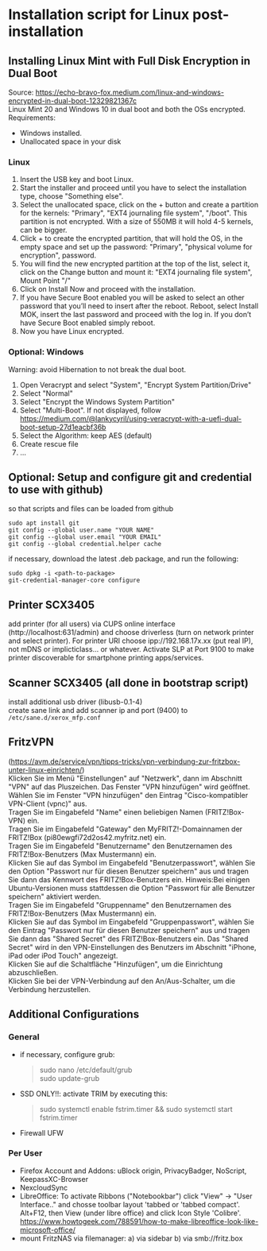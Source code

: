# Installation script for Linux post-installation

## Installing Linux Mint with Full Disk Encryption in Dual Boot
Source: https://echo-bravo-fox.medium.com/linux-and-windows-encrypted-in-dual-boot-12329821367c <br/>
Linux Mint 20 and Windows 10 in dual boot and both the OSs encrypted. <br/>
Requirements:
- Windows installed.
- Unallocated space in your disk

### Linux
1) Insert the USB key and boot Linux.
2) Start the installer and proceed until you have to select the installation type, choose "Something else".
3) Select the unallocated space, click on the + button and create a partition for the kernels: "Primary", "EXT4 journaling file system", "/boot". This partition is not encrypted. With a size of 550MB it will hold 4-5 kernels, can be bigger.
4) Click + to create the encrypted partition, that will hold the OS, in the empty space and set up the password: "Primary", "physical volume for encryption", password.
5) You will find the new encrypted partition at the top of the list, select it, click on the Change button and mount it: "EXT4 journaling file system", Mount Point "/"
6) Click on Install Now and proceed with the installation.
7) If you have Secure Boot enabled you will be asked to select an other password that you’ll need to insert after the reboot. Reboot, select Install MOK, insert the last password and proceed with the log in. If you don’t have Secure Boot enabled simply reboot.
8) Now you have Linux encrypted.

### Optional: Windows
Warning: avoid Hibernation to not break the dual boot.
1) Open Veracrypt and select "System", "Encrypt System Partition/Drive"
2) Select "Normal"
3) Select "Encrypt the Windows System Partition"
4) Select "Multi-Boot". If not displayed, follow https://medium.com/@lankycyril/using-veracrypt-with-a-uefi-dual-boot-setup-27d1eacbf36b
5) Select the Algorithm: keep AES (default)
6) Create rescue file
7) ...

## Optional: Setup and configure git and credential to use with github)
so that scripts and files can be loaded from github
```
sudo apt install git
git config --global user.name "YOUR NAME"
git config --global user.email "YOUR EMAIL"
git config --global credential.helper cache
```
if necessary, download the latest .deb package, and run the following:
```
sudo dpkg -i <path-to-package>
git-credential-manager-core configure
```
## Printer SCX3405
add printer (for all users) via CUPS online interface (http://localhost:631/admin) and choose driverless (turn on network printer and select printer). For printer URI choose ipp://192.168.17x.xx (put real IP), not mDNS or implicticlass... or whatever. Activate SLP at Port 9100 to make printer discoverable for smartphone printing apps/services.

## Scanner SCX3405 (all done in bootstrap script)
install additional usb driver (libusb-0.1-4) <br/>
create sane link and add scanner ip and port (9400) to `/etc/sane.d/xerox_mfp.conf`

## FritzVPN
(https://avm.de/service/vpn/tipps-tricks/vpn-verbindung-zur-fritzbox-unter-linux-einrichten/)  <br/>
Klicken Sie im Menü "Einstellungen" auf "Netzwerk", dann im Abschnitt "VPN" auf das Pluszeichen. Das Fenster "VPN hinzufügen" wird geöffnet. <br/>
Wählen Sie im Fenster "VPN hinzufügen" den Eintrag "Cisco-kompatibler VPN-Client (vpnc)" aus. <br/>
Tragen Sie im Eingabefeld "Name" einen beliebigen Namen (FRITZ!Box-VPN) ein. <br/>
Tragen Sie im Eingabefeld "Gateway" den MyFRITZ!-Domainnamen der FRITZ!Box (pi80ewgfi72d2os42.myfritz.net) ein. <br/>
Tragen Sie im Eingabefeld "Benutzername" den Benutzernamen des FRITZ!Box-Benutzers (Max Mustermann) ein. <br/>
Klicken Sie auf das Symbol im Eingabefeld "Benutzerpasswort", wählen Sie den Option "Passwort nur für diesen Benutzer speichern" aus und tragen Sie dann das Kennwort des FRITZ!Box-Benutzers ein. Hinweis:Bei einigen Ubuntu-Versionen muss stattdessen die Option "Passwort für alle Benutzer speichern" aktiviert werden. <br/>
Tragen Sie im Eingabefeld "Gruppenname" den Benutzernamen des FRITZ!Box-Benutzers (Max Mustermann) ein. <br/>
Klicken Sie auf das Symbol im Eingabefeld "Gruppenpasswort", wählen Sie den Eintrag "Passwort nur für diesen Benutzer speichern" aus und tragen Sie dann das "Shared Secret" des FRITZ!Box-Benutzers ein. Das "Shared Secret" wird in den VPN-Einstellungen des Benutzers im Abschnitt "iPhone, iPad oder iPod Touch" angezeigt. <br/>
Klicken Sie auf die Schaltfläche "Hinzufügen", um die Einrichtung abzuschließen. <br/>
Klicken Sie bei der VPN-Verbindung auf den An/Aus-Schalter, um die Verbindung herzustellen.

## Additional Configurations
### General
- if necessary, configure grub: 
  > sudo nano /etc/default/grub <br/>
  > sudo update-grub
- SSD ONLY!!: activate TRIM by executing this: 
  > sudo systemctl enable fstrim.timer && sudo systemctl start fstrim.timer
- Firewall UFW

### Per User
- Firefox Account and Addons: uBlock origin, PrivacyBadger, NoScript, KeepassXC-Browser
- NexcloudSync
- LibreOffice: To activate Ribbons ("Notebookbar") click "View" -> "User Interface.." and chosse toolbar layout 'tabbed or 'tabbed compact'. Alt+F12, then View (under libre office) and click Icon Style 'Colibre'. https://www.howtogeek.com/788591/how-to-make-libreoffice-look-like-microsoft-office/
- mount FritzNAS via filemanager: a) via sidebar b) via smb://fritz.box
